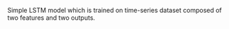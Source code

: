 Simple LSTM model which is trained on time-series dataset composed of two features and two outputs.

